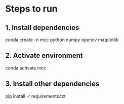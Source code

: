 # Steps to run

## 1. Install dependencies

conda create -n mcc python numpy opencv matplotlib

## 2. Activate environment

conda activate mcc

## 3. Install other dependencies

pip install -r requirements.txt